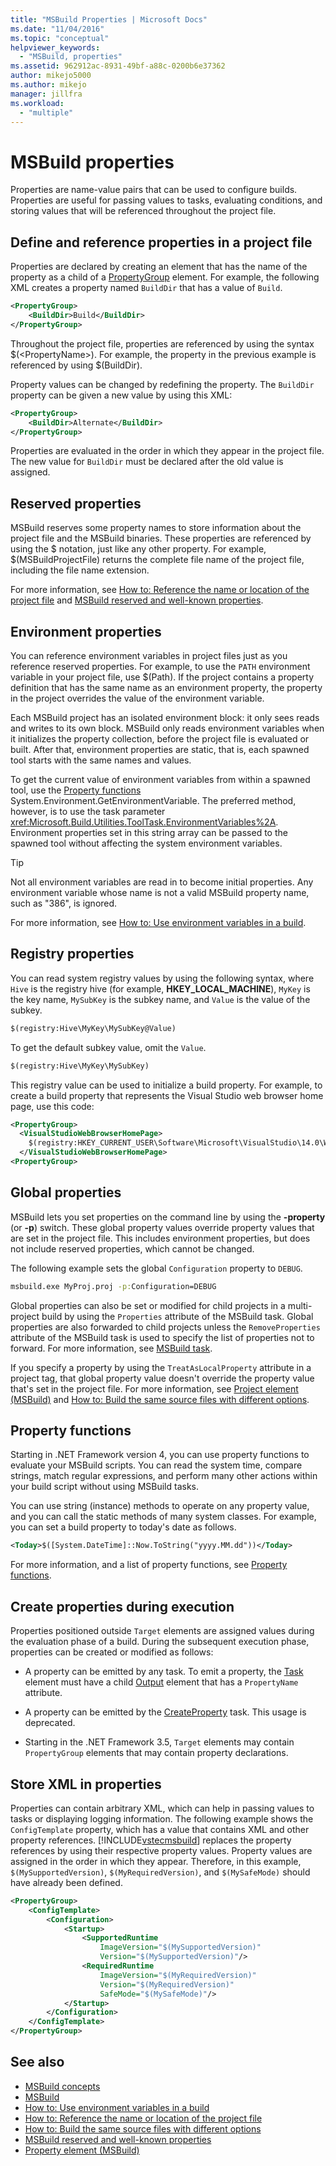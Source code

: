 ```yaml
---
title: "MSBuild Properties | Microsoft Docs"
ms.date: "11/04/2016"
ms.topic: "conceptual"
helpviewer_keywords:
  - "MSBuild, properties"
ms.assetid: 962912ac-8931-49bf-a88c-0200b6e37362
author: mikejo5000
ms.author: mikejo
manager: jillfra
ms.workload:
  - "multiple"
---
```

# MSBuild properties
Properties are name-value pairs that can be used to configure builds. Properties are useful for passing values to tasks, evaluating conditions, and storing values that will be referenced throughout the project file.

## Define and reference properties in a project file
 Properties are declared by creating an element that has the name of the property as a child of a [PropertyGroup](../msbuild/propertygroup-element-msbuild.md) element. For example, the following XML creates a property named `BuildDir` that has a value of `Build`.

```xml
<PropertyGroup>
    <BuildDir>Build</BuildDir>
</PropertyGroup>
```

 Throughout the project file, properties are referenced by using the syntax $(\<PropertyName>). For example, the property in the previous example is referenced by using $(BuildDir).

 Property values can be changed by redefining the property. The `BuildDir` property can be given a new value by using this XML:

```xml
<PropertyGroup>
    <BuildDir>Alternate</BuildDir>
</PropertyGroup>
```

 Properties are evaluated in the order in which they appear in the project file. The new value for `BuildDir` must be declared after the old value is assigned.

## Reserved properties
 MSBuild reserves some property names to store information about the project file and the MSBuild binaries. These properties are referenced by using the $ notation, just like any other property. For example, $(MSBuildProjectFile) returns the complete file name of the project file, including the file name extension.

 For more information, see [How to: Reference the name or location of the project file](../msbuild/how-to-reference-the-name-or-location-of-the-project-file.md) and [MSBuild reserved and well-known properties](../msbuild/msbuild-reserved-and-well-known-properties.md).

## Environment properties
 You can reference environment variables in project files just as you reference reserved properties. For example, to use the `PATH` environment variable in your project file, use $(Path). If the project contains a property definition that has the same name as an environment property, the property in the project overrides the value of the environment variable.

 Each MSBuild project has an isolated environment block: it only sees reads and writes to its own block.  MSBuild only reads environment variables when it initializes the property collection, before the project file is evaluated or built. After that, environment properties are static, that is, each spawned tool starts with the same names and values.

 To get the current value of environment variables from within a spawned tool, use the [Property functions](../msbuild/property-functions.md) System.Environment.GetEnvironmentVariable. The preferred method, however, is to use the task parameter <xref:Microsoft.Build.Utilities.ToolTask.EnvironmentVariables%2A>. Environment properties set in this string array can be passed to the spawned tool without affecting the system environment variables.

> [!TIP]
>  Not all environment variables are read in to become initial properties. Any environment variable whose name is not a valid MSBuild property name, such as "386", is ignored.

 For more information, see [How to: Use environment variables in a build](../msbuild/how-to-use-environment-variables-in-a-build.md).

## Registry properties
 You can read system registry values by using the following syntax, where `Hive` is the registry hive (for example, **HKEY_LOCAL_MACHINE**), `MyKey` is the key name, `MySubKey` is the subkey name, and `Value` is the value of the subkey.

```xml
$(registry:Hive\MyKey\MySubKey@Value)
```

 To get the default subkey value, omit the `Value`.

```xml
$(registry:Hive\MyKey\MySubKey)
```

 This registry value can be used to initialize a build property. For example, to create a build property that represents the Visual Studio web browser home page, use this code:

```xml
<PropertyGroup>
  <VisualStudioWebBrowserHomePage>
    $(registry:HKEY_CURRENT_USER\Software\Microsoft\VisualStudio\14.0\WebBrowser@HomePage)
  </VisualStudioWebBrowserHomePage>
<PropertyGroup>
```

## Global properties
 MSBuild lets you set properties on the command line by using the **-property** (or **-p**) switch. These global property values override property values that are set in the project file. This includes environment properties, but does not include reserved properties, which cannot be changed.

 The following example sets the global `Configuration` property to `DEBUG`.

```cmd
msbuild.exe MyProj.proj -p:Configuration=DEBUG
```

 Global properties can also be set or modified for child projects in a multi-project build by using the `Properties` attribute of the MSBuild task. Global properties are also forwarded to child projects unless the `RemoveProperties` attribute of the MSBuild task is used to specify the list of properties not to forward. For more information, see [MSBuild task](../msbuild/msbuild-task.md).

 If you specify a property by using the `TreatAsLocalProperty` attribute in a project tag, that global property value doesn't override the property value that's set in the project file. For more information, see [Project element (MSBuild)](../msbuild/project-element-msbuild.md) and [How to: Build the same source files with different options](../msbuild/how-to-build-the-same-source-files-with-different-options.md).

## Property functions
 Starting in .NET Framework version 4, you can use property functions to evaluate your MSBuild scripts. You can read the system time, compare strings, match regular expressions, and perform many other actions within your build script without using MSBuild tasks.

 You can use string (instance) methods to operate on any property value, and you can call the static methods of many system classes. For example, you can set a build property to today's date as follows.

```xml
<Today>$([System.DateTime]::Now.ToString("yyyy.MM.dd"))</Today>
```

 For more information, and a list of property functions, see [Property functions](../msbuild/property-functions.md).

## Create properties during execution
 Properties positioned outside `Target` elements are assigned values during the evaluation phase of a build. During the subsequent execution phase, properties can be created or modified as follows:

- A property can be emitted by any task. To emit a property, the [Task](../msbuild/task-element-msbuild.md) element must have a child [Output](../msbuild/output-element-msbuild.md) element that has a `PropertyName` attribute.

- A property can be emitted by the [CreateProperty](../msbuild/createproperty-task.md) task. This usage is deprecated.

- Starting in the .NET Framework 3.5, `Target` elements may contain `PropertyGroup` elements that may contain property declarations.

## Store XML in properties
 Properties can contain arbitrary XML, which can help in passing values to tasks or displaying logging information. The following example shows the `ConfigTemplate` property, which has a value that contains XML and other property references. [!INCLUDE[vstecmsbuild](../extensibility/internals/includes/vstecmsbuild_md.md)] replaces the property references by using their respective property values. Property values are assigned in the order in which they appear. Therefore, in this example, `$(MySupportedVersion)`, `$(MyRequiredVersion)`, and `$(MySafeMode)` should have already been defined.

```xml
<PropertyGroup>
    <ConfigTemplate>
        <Configuration>
            <Startup>
                <SupportedRuntime
                    ImageVersion="$(MySupportedVersion)"
                    Version="$(MySupportedVersion)"/>
                <RequiredRuntime
                    ImageVersion="$(MyRequiredVersion)"
                    Version="$(MyRequiredVersion)"
                    SafeMode="$(MySafeMode)"/>
            </Startup>
        </Configuration>
    </ConfigTemplate>
</PropertyGroup>
```

## See also
- [MSBuild concepts](../msbuild/msbuild-concepts.md)
- [MSBuild](../msbuild/msbuild.md)
- [How to: Use environment variables in a build](../msbuild/how-to-use-environment-variables-in-a-build.md)
- [How to: Reference the name or location of the project file](../msbuild/how-to-reference-the-name-or-location-of-the-project-file.md)
- [How to: Build the same source files with different options](../msbuild/how-to-build-the-same-source-files-with-different-options.md)
- [MSBuild reserved and well-known properties](../msbuild/msbuild-reserved-and-well-known-properties.md)
- [Property element (MSBuild)](../msbuild/property-element-msbuild.md)
